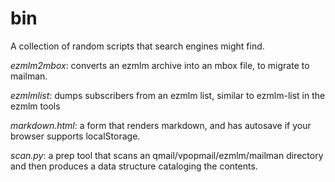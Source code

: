 bin
===

A collection of random scripts that search engines might find.

*ezmlm2mbox*: converts an ezmlm archive into an mbox file, to migrate to mailman.

*ezmlmlist*: dumps subscribers from an ezmlm list, similar to ezmlm-list in the ezmlm tools

*markdown.html*: a form that renders markdown, and has autosave if your browser supports localStorage.

*scan.py*: a prep tool that scans an qmail/vpopmail/ezmlm/mailman directory and then produces a data structure cataloging the contents.


